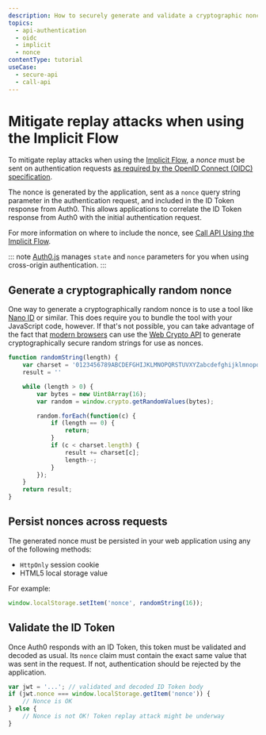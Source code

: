 ```yaml
---
description: How to securely generate and validate a cryptographic nonce for use with the Implicit Grant
topics:
  - api-authentication
  - oidc
  - implicit
  - nonce
contentType: tutorial
useCase:
  - secure-api
  - call-api
---
```


# Mitigate replay attacks when using the Implicit Flow

To mitigate replay attacks when using the [Implicit Flow](/flows/concepts/implicit), a <dfn data-key="nonce">nonce</dfn> must be sent on authentication requests [as required by the OpenID Connect (OIDC) specification](https://openid.net/specs/openid-connect-core-1_0.html#ImplicitAuthRequest).

The nonce is generated by the application, sent as a `nonce` query string parameter in the authentication request, and included in the ID Token response from Auth0. This allows applications to correlate the ID Token response from Auth0 with the initial authentication request.

For more information on where to include the nonce, see [Call API Using the Implicit Flow](/flows/guides/implicit/call-api-implicit).

::: note
[Auth0.js](/libraries/auth0js) manages `state` and `nonce` parameters for you when using cross-origin authentication.
:::

## Generate a cryptographically random nonce

One way to generate a cryptographically random nonce is to use a tool like [Nano ID](https://github.com/ai/nanoid) or similar. This does require you to bundle the tool with your JavaScript code, however. If that's not possible, you can take advantage of the fact that [modern browsers](http://caniuse.com/#feat=cryptography) can use the [Web Crypto API](https://www.w3.org/TR/WebCryptoAPI/) to generate cryptographically secure random strings for use as nonces.

```js
function randomString(length) {
    var charset = '0123456789ABCDEFGHIJKLMNOPQRSTUVXYZabcdefghijklmnopqrstuvwxyz-._'
    result = ''

    while (length > 0) {
        var bytes = new Uint8Array(16);
        var random = window.crypto.getRandomValues(bytes);

        random.forEach(function(c) {
            if (length == 0) {
                return;
            }
            if (c < charset.length) {
                result += charset[c];
                length--;
            }
        });
    }
    return result;
}
```

## Persist nonces across requests

The generated nonce must be persisted in your web application using any of the following methods:

* `HttpOnly` session cookie
* HTML5 local storage value

For example:

```js
window.localStorage.setItem('nonce', randomString(16));
```

## Validate the ID Token

Once Auth0 responds with an ID Token, this token must be validated and decoded as usual.
Its `nonce` claim must contain the exact same value that was sent in the request.
If not, authentication should be rejected by the application.

```js
var jwt = '...'; // validated and decoded ID Token body
if (jwt.nonce === window.localStorage.getItem('nonce')) {
    // Nonce is OK
} else {
    // Nonce is not OK! Token replay attack might be underway
}
```
